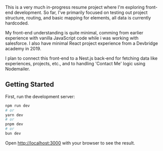 This is a very much in-progress resume project where I'm exploring front-end development. So far, I've primarily focused on testing out project structure, routing, and basic mapping for elements, all data is currently hardcoded.

My front-end understanding is quite minimal, comming from earlier experience with vanilla JavaScript code while i was working with salesforce. I also have minimal React project experience from a Devbridge academy in 2019.

I plan to connect this front-end to a Nest.js back-end for fetching data like experiences, projects, etc., and to handling 'Contact Me' logic using Nodemailer.

## Getting Started

First, run the development server:

```bash
npm run dev
# or
yarn dev
# or
pnpm dev
# or
bun dev
```

Open [http://localhost:3000](http://localhost:3000) with your browser to see the result.
